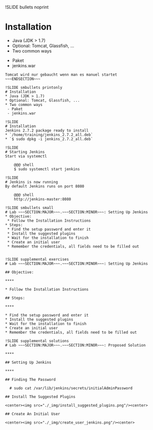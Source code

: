 !SLIDE bullets noprint
# Installation
* Java (JDK > 1.7)
* Optional: Tomcat, Glassfish, ...
* Two common ways
 - Paket
 - jenkins.war

~~~SECTION:notes~~~
Tomcat wird nur gebaucht wenn man es manuel startet
~~~ENDSECTION~~~

!SLIDE smbullets printonly
# Installation
* Java (JDK > 1.7)
* Optional: Tomcat, Glassfish, ...
* Two common ways
 - Paket
 - jenkins.war

!SLIDE
# Installation
Jenkins 2.7.2 package ready to install
* `/home/training/jenkins_2.7.2_all.deb`
* `$ sudo dpkg -i jenkins_2.7.2_all.deb`

!SLIDE
# Starting Jenkins
Start via systemctl

    @@@ shell
    $ sudo systemctl start jenkins

!SLIDE
# Jenkins is now running
By default Jenkins runs on port 8080

    @@@ shell
    http://jenkins-master:8080

!SLIDE smbullets small
# Lab ~~~SECTION:MAJOR~~~.~~~SECTION:MINOR~~~: Setting Up Jenkins
* Objective:
 * Follow the Installation Instructions
* Steps:
 * Find the setup password and enter it
 * Install the suggested plugins
 * Wait for the installation to finish
 * Create an initial user
 * Remember the credentials, all fields need to be filled out


!SLIDE supplemental exercises
# Lab ~~~SECTION:MAJOR~~~.~~~SECTION:MINOR~~~: Setting Up Jenkins

## Objective:

****

* Follow the Installation Instructions

## Steps:

****

* Find the setup password and enter it
* Install the suggested plugins
* Wait for the installation to finish
* Create an initial user
* Remember the credentials, all fields need to be filled out

!SLIDE supplemental solutions
# Lab ~~~SECTION:MAJOR~~~.~~~SECTION:MINOR~~~: Proposed Solution

****

## Setting Up Jenkins

****

## Finding The Password

  # sudo cat /var/lib/jenkins/secrets/initialAdminPassword

## Install The Suggested Plugins

<center><img src="./_img/install_suggested_plugins.png"/><center>

## Create An Initial User

<center><img src="./_img/create_user_jenkins.png"/><center>

